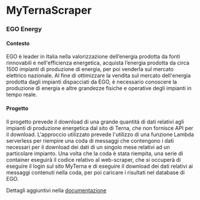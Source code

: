 # MyTernaScraper

### EGO Energy
#### Contesto

EGO è leader in Italia nella valorizzazione dell’energia prodotta da fonti rinnovabili e nell'efficienza energetica, acquista l’energia prodotta da circa 1500 impianti di produzione di energia, per poi venderla sul mercato elettrico nazionale. Al fine di ottimizzare la vendita sul mercato dell'energia prodotta dagli impianti dispacciati da EGO, è necessario conoscere la produzione di energia e altre grandezze fisiche e operative degli impianti in tempo reale.


#### Progetto
Il progetto prevede il download di una grande quantità di dati relativi agli impianti di produzione energetica dal sito di Terna, 
che non fornisce API per il download. L'approccio utilizzato prevede l'utilizzo di una funzione Lambda serverless per riempire una coda di messaggi 
che contengono i dati necessari per il download dei dati di un singolo mese relativi ad un particolare impianto. Una volta che la coda è stata riempita, 
una serie di container eseguirà il codice relativo al web-scraper, che si occuperà di eseguire il login sul sito MyTerna e di eseguire il download dei dati 
relativi ai messaggi contenuti nella coda, per poi caricare i risultati nel database di EGO. 

Dettagli aggiuntivi nella [documentazione](https://github.com/mnarizzano/se22-p09/tree/main/docs)

